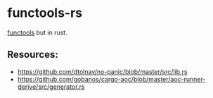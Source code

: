 # functools-rs
[functools](https://docs.python.org/3/library/functools.html) but in rust.

## Resources:
- https://github.com/dtolnay/no-panic/blob/master/src/lib.rs
- https://github.com/gobanos/cargo-aoc/blob/master/aoc-runner-derive/src/generator.rs
